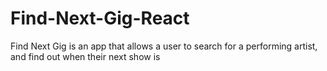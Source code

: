 # Find-Next-Gig-React
Find Next Gig is an app that allows a user to search for a performing artist, and find out when their next show is
